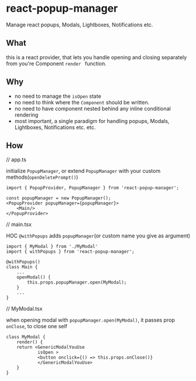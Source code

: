 # react-popup-manager
Manage react popups, Modals, Lightboxes, Notifications etc.

## What
this is a react provider, that lets you handle opening and closing separately from you're Component `render ` function.

## Why
* no need to manage the `isOpen` state
* no need to think where the `Component` should be written.
* no need to have component nested behind any inline conditional rendering
* most important, a single paradigm for handling popups, Modals, Lightboxes, Notifications etc. etc.

## How
// app.ts

initialize `PopupManager`, or extend `PopupManager` with your custom methods(`openDeletePrompt()`)

```
import { PopupProvider, PopupManager } from 'react-popup-manager';

const popupManager = new PopupManager();
<PopupProvider popupManager={popupManager}>
    <Main/>
</PopupProvider>
```


// main.tsx

HOC `@withPopups` adds `popupManager`(or custom name you give as argument)

```
import { MyModal } from './MyModal'
import { withPopups } from 'react-popup-manager';

@withPopups()
class Main {
    ...
    openModal() {
        this.props.popupManager.open(MyModal);
    }
    ...
}
```


// MyModal.tsx

when opening modal with `popupManager.open(MyModal)`, it passes prop `onClose`,
to close one self

```
class MyModal {
    render() {
    return <GenericModalYouUse
            isOpen >
            <button onclick={() => this.props.onClose()}
            </GenericModalYouUse>
    }
}

```
